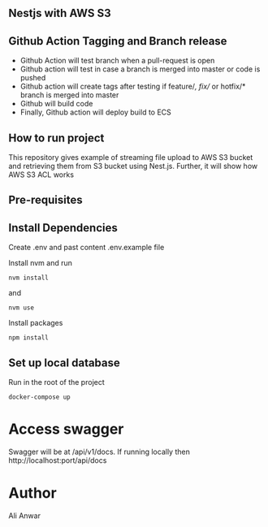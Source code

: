 ## Nestjs with AWS S3


## Github Action Tagging and Branch release 
- Github Action will test branch when a pull-request is open
- Github action will test in case a branch is merged into master or code is pushed
- Github action will create tags after testing if feature/*, fix/* or hotfix/* branch is merged into master 
- Github will build code
- Finally, Github action will deploy build to ECS

## How to run project

This repository gives example of streaming file upload to AWS S3 bucket and retrieving them from S3 bucket using Nest.js. Further, it will show how AWS S3 ACL works

## Pre-requisites 


## Install Dependencies

Create .env and past content .env.example file

Install nvm and run

```
nvm install
```
and 

```
nvm use

```
Install packages

```
npm install

```
## Set up local database

Run in the root of the project

```
docker-compose up 
```

# Access swagger 
Swagger will be at /api/v1/docs. If running locally then http://localhost:port/api/docs

# Author
Ali Anwar

